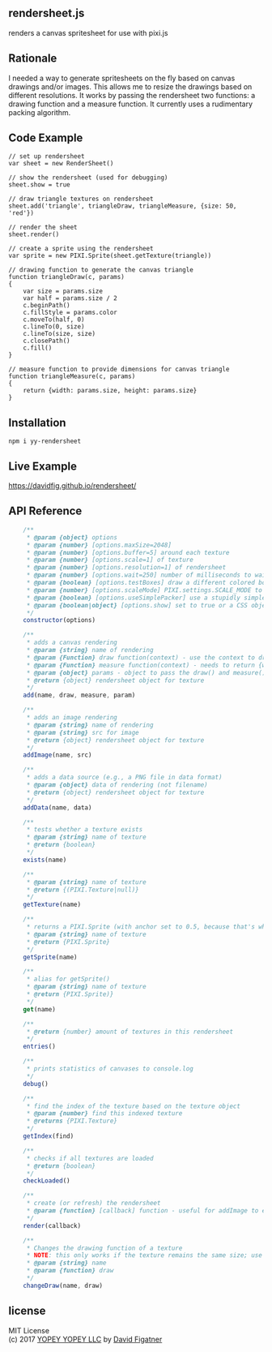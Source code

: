 ## rendersheet.js
renders a canvas spritesheet for use with pixi.js

## Rationale
I needed a way to generate spritesheets on the fly based on canvas drawings and/or images. This allows me to resize the drawings based on different resolutions. It works by passing the rendersheet two functions: a drawing function and a measure function. It currently uses a rudimentary packing algorithm.

## Code Example

    // set up rendersheet
    var sheet = new RenderSheet()

    // show the rendersheet (used for debugging)
    sheet.show = true

    // draw triangle textures on rendersheet
    sheet.add('triangle', triangleDraw, triangleMeasure, {size: 50, 'red'})

    // render the sheet
    sheet.render()

    // create a sprite using the rendersheet
    var sprite = new PIXI.Sprite(sheet.getTexture(triangle))

    // drawing function to generate the canvas triangle
    function triangleDraw(c, params)
    {
        var size = params.size
        var half = params.size / 2
        c.beginPath()
        c.fillStyle = params.color
        c.moveTo(half, 0)
        c.lineTo(0, size)
        c.lineTo(size, size)
        c.closePath()
        c.fill()
    }

    // measure function to provide dimensions for canvas triangle
    function triangleMeasure(c, params)
    {
        return {width: params.size, height: params.size}
    }

## Installation

    npm i yy-rendersheet

## Live Example
https://davidfig.github.io/rendersheet/

## API Reference
```js
    /**
     * @param {object} options
     * @param {number} [options.maxSize=2048]
     * @param {number} [options.buffer=5] around each texture
     * @param {number} [options.scale=1] of texture
     * @param {number} [options.resolution=1] of rendersheet
     * @param {number} [options.wait=250] number of milliseconds to wait between checks for onload of addImage images before rendering
     * @param {boolean} [options.testBoxes] draw a different colored boxes behind each rendering (useful for debugging)
     * @param {number} [options.scaleMode] PIXI.settings.SCALE_MODE to set for rendersheet
     * @param {boolean} [options.useSimplePacker] use a stupidly simple packer instead of growing packer algorithm
     * @param {boolean|object} [options.show] set to true or a CSS object (e.g., {zIndex: 10, background: 'blue'}) to attach the final canvas to document.body--useful for debugging
     */
    constructor(options)

    /**
     * adds a canvas rendering
     * @param {string} name of rendering
     * @param {Function} draw function(context) - use the context to draw within the bounds of the measure function
     * @param {Function} measure function(context) - needs to return {width: width, height: height} for the rendering
     * @param {object} params - object to pass the draw() and measure() functions
     * @return {object} rendersheet object for texture
     */
    add(name, draw, measure, param)

    /**
     * adds an image rendering
     * @param {string} name of rendering
     * @param {string} src for image
     * @return {object} rendersheet object for texture
     */
    addImage(name, src)

    /**
     * adds a data source (e.g., a PNG file in data format)
     * @param {object} data of rendering (not filename)
     * @return {object} rendersheet object for texture
     */
    addData(name, data)

    /**
     * tests whether a texture exists
     * @param {string} name of texture
     * @return {boolean}
     */
    exists(name)

    /**
     * @param {string} name of texture
     * @return {(PIXI.Texture|null)}
     */
    getTexture(name)

    /**
     * returns a PIXI.Sprite (with anchor set to 0.5, because that's where it should be)
     * @param {string} name of texture
     * @return {PIXI.Sprite}
     */
    getSprite(name)

    /**
     * alias for getSprite()
     * @param {string} name of texture
     * @return {PIXI.Sprite)}
     */
    get(name)

    /**
     * @return {number} amount of textures in this rendersheet
     */
    entries()

    /**
     * prints statistics of canvases to console.log
     */
    debug()

    /**
     * find the index of the texture based on the texture object
     * @param {number} find this indexed texture
     * @returns {PIXI.Texture}
     */
    getIndex(find)

    /**
     * checks if all textures are loaded
     * @return {boolean}
     */
    checkLoaded()

    /**
     * create (or refresh) the rendersheet
     * @param {function} [callback] function - useful for addImage to ensure image is loaded before rendering starts
     */
    render(callback)

    /**
     * Changes the drawing function of a texture
     * NOTE: this only works if the texture remains the same size; use Sheet.render() to resize the texture
     * @param {string} name
     * @param {function} draw
     */
    changeDraw(name, draw)

```
## license  
MIT License  
(c) 2017 [YOPEY YOPEY LLC](https://yopeyopey.com/) by [David Figatner](https://twitter.com/yopey_yopey/)
